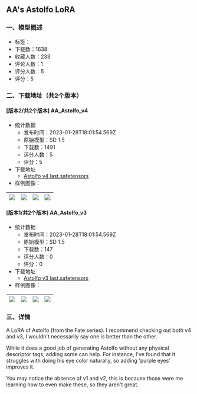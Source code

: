 ## AA's Astolfo LoRA
### 一、模型概述

- 标签：
- 下载数：1638
- 收藏人数：233
- 评论人数：1
- 评分人数：5
- 评分：5

### 二、下载地址（共2个版本）

#### [版本2/共2个版本] AA_Astolfo_v4

- 统计数据
  - 发布时间：2023-01-28T18:01:54.569Z
  - 原始模型：SD 1.5
  - 下载数：1491
  - 评分人数：5
  - 评分：5
- 下载地址
  - [Astolfo v4 last.safetensors](https://civitai.com/api/download/models/6473)
- 样例图像：

| <img src="https://image.civitai.com/xG1nkqKTMzGDvpLrqFT7WA/89712329-24de-4713-8bf8-b3e40ddd6600/width=450/58259.jpeg" /> | <img src="https://image.civitai.com/xG1nkqKTMzGDvpLrqFT7WA/f707b7c0-68f1-4f58-9006-7ecdf133ad00/width=450/58258.jpeg" /> | <img src="https://image.civitai.com/xG1nkqKTMzGDvpLrqFT7WA/9e91527c-cbdd-4092-50d3-ef3e82a2ae00/width=450/58257.jpeg" /> | <img src="https://image.civitai.com/xG1nkqKTMzGDvpLrqFT7WA/a529f83e-f50c-479b-15c8-7758c7eeef00/width=450/58256.jpeg" /> |
| ---- | ---- | ---- | ---- |

#### [版本1/共2个版本] AA_Astolfo_v3

- 统计数据
  - 发布时间：2023-01-28T18:01:54.569Z
  - 原始模型：SD 1.5
  - 下载数：147
  - 评分人数：0
  - 评分：0
- 下载地址
  - [Astolfo v3 last.safetensors](https://civitai.com/api/download/models/6474)
- 样例图像：

| <img src="https://image.civitai.com/xG1nkqKTMzGDvpLrqFT7WA/85c97d0a-e51a-4b22-fdb4-048357663d00/width=450/58263.jpeg" /> | <img src="https://image.civitai.com/xG1nkqKTMzGDvpLrqFT7WA/540b8745-2f3c-4ed1-84e7-9831cea13a00/width=450/58262.jpeg" /> | <img src="https://image.civitai.com/xG1nkqKTMzGDvpLrqFT7WA/4f4eef5c-fb0c-446c-bb74-17b35a726500/width=450/58261.jpeg" /> | <img src="https://image.civitai.com/xG1nkqKTMzGDvpLrqFT7WA/ca624ab5-3035-498b-5210-1997bec09000/width=450/58260.jpeg" /> |
| ---- | ---- | ---- | ---- |


### 三、详情
<p>A LoRA of Astolfo (from the Fate series). I recommend checking out both v4 and v3, I wouldn't necessarily say one is better than the other.</p><p>While it does a good job of generating Astolfo without any physical descriptor tags, adding some can help. For instance, I've found that it struggles with doing his eye color naturally, so adding 'purple eyes' improves it.</p><p>You may notice the absence of v1 and v2, this is because those were me learning how to even make these, so they aren't great.</p>